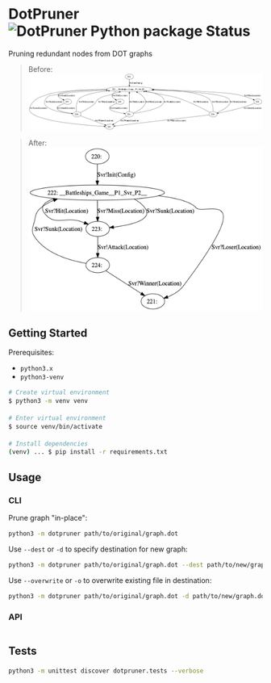 # DotPruner ![DotPruner Python package Status](https://github.com/ansonmiu0214/DotPruner/workflows/tests/badge.svg)
Pruning redundant nodes from DOT graphs

> Before:
> ![DOT graph before pruning](assets/before.png)

> After:
> ![DOT graph after pruning](assets/after.png)

## Getting Started

Prerequisites:
* `python3.x`
* `python3-venv`

```bash
# Create virtual environment
$ python3 -m venv venv

# Enter virtual environment
$ source venv/bin/activate

# Install dependencies
(venv) ... $ pip install -r requirements.txt
```

## Usage

### CLI

Prune graph "in-place":
```bash
python3 -m dotpruner path/to/original/graph.dot
```

Use `--dest` or `-d` to specify destination for new graph:
```bash
python3 -m dotpruner path/to/original/graph.dot --dest path/to/new/graph.dot
```

Use `--overwrite` or `-o` to overwrite existing file in destination:
```bash
python3 -m dotpruner path/to/original/graph.dot -d path/to/new/graph.dot --overwrite
```

### API
```python

```


## Tests
```bash
python3 -m unittest discover dotpruner.tests --verbose
```
